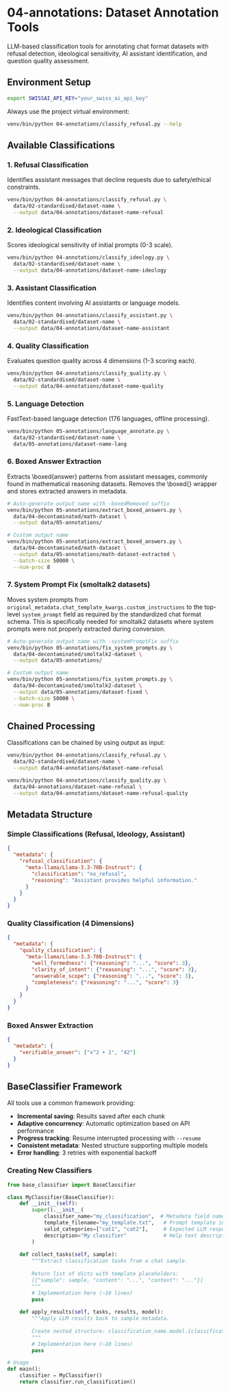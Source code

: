 # 04-annotations: Dataset Annotation Tools

LLM-based classification tools for annotating chat format datasets with refusal detection, ideological sensitivity, AI assistant identification, and question quality assessment.

## Environment Setup
```bash
export SWISSAI_API_KEY="your_swiss_ai_api_key"
```

Always use the project virtual environment:
```bash
venv/bin/python 04-annotations/classify_refusal.py --help
```

## Available Classifications

### 1. Refusal Classification
Identifies assistant messages that decline requests due to safety/ethical constraints.

```bash
venv/bin/python 04-annotations/classify_refusal.py \
  data/02-standardised/dataset-name \
  --output data/04-annotations/dataset-name-refusal
```

### 2. Ideological Classification  
Scores ideological sensitivity of initial prompts (0-3 scale).

```bash
venv/bin/python 04-annotations/classify_ideology.py \
  data/02-standardised/dataset-name \
  --output data/04-annotations/dataset-name-ideology
```

### 3. Assistant Classification
Identifies content involving AI assistants or language models.

```bash
venv/bin/python 04-annotations/classify_assistant.py \
  data/02-standardised/dataset-name \
  --output data/04-annotations/dataset-name-assistant
```

### 4. Quality Classification
Evaluates question quality across 4 dimensions (1-3 scoring each).

```bash
venv/bin/python 04-annotations/classify_quality.py \
  data/02-standardised/dataset-name \
  --output data/04-annotations/dataset-name-quality
```

### 5. Language Detection
FastText-based language detection (176 languages, offline processing).

```bash
venv/bin/python 05-annotations/language_annotate.py \
  data/02-standardised/dataset-name \
  data/05-annotations/dataset-name-lang
```

### 6. Boxed Answer Extraction
Extracts \\boxed{answer} patterns from assistant messages, commonly found in mathematical reasoning datasets. Removes the \\boxed{} wrapper and stores extracted answers in metadata.

```bash
# Auto-generate output name with -boxedRemoved suffix
venv/bin/python 05-annotations/extract_boxed_answers.py \
  data/04-decontaminated/math-dataset \
  --output data/05-annotations/

# Custom output name
venv/bin/python 05-annotations/extract_boxed_answers.py \
  data/04-decontaminated/math-dataset \
  --output data/05-annotations/math-dataset-extracted \
  --batch-size 50000 \
  --num-proc 8
```

### 7. System Prompt Fix (smoltalk2 datasets)
Moves system prompts from `original_metadata.chat_template_kwargs.custom_instructions` to the top-level `system_prompt` field as required by the standardized chat format schema. This is specifically needed for smoltalk2 datasets where system prompts were not properly extracted during conversion.

```bash
# Auto-generate output name with -systemPromptFix suffix
venv/bin/python 05-annotations/fix_system_prompts.py \
  data/04-decontaminated/smoltalk2-dataset \
  --output data/05-annotations/

# Custom output name
venv/bin/python 05-annotations/fix_system_prompts.py \
  data/04-decontaminated/smoltalk2-dataset \
  --output data/05-annotations/dataset-fixed \
  --batch-size 50000 \
  --num-proc 8
```

## Chained Processing
Classifications can be chained by using output as input:

```bash
venv/bin/python 04-annotations/classify_refusal.py \
  data/02-standardised/dataset-name \
  --output data/04-annotations/dataset-name-refusal

venv/bin/python 04-annotations/classify_quality.py \
  data/04-annotations/dataset-name-refusal \
  --output data/04-annotations/dataset-name-refusal-quality
```

## Metadata Structure

### Simple Classifications (Refusal, Ideology, Assistant)
```json
{
  "metadata": {
    "refusal_classification": {
      "meta-llama/Llama-3.3-70B-Instruct": {
        "classification": "no_refusal",
        "reasoning": "Assistant provides helpful information."
      }
    }
  }
}
```

### Quality Classification (4 Dimensions)
```json
{
  "metadata": {
    "quality_classification": {
      "meta-llama/Llama-3.3-70B-Instruct": {
        "well_formedness": {"reasoning": "...", "score": 3},
        "clarity_of_intent": {"reasoning": "...", "score": 3},
        "answerable_scope": {"reasoning": "...", "score": 3},
        "completeness": {"reasoning": "...", "score": 3}
      }
    }
  }
}
```

### Boxed Answer Extraction
```json
{
  "metadata": {
    "verifiable_answer": ["x^2 + 1", "42"]
  }
}
```

## BaseClassifier Framework

All tools use a common framework providing:
- **Incremental saving**: Results saved after each chunk
- **Adaptive concurrency**: Automatic optimization based on API performance  
- **Progress tracking**: Resume interrupted processing with `--resume`
- **Consistent metadata**: Nested structure supporting multiple models
- **Error handling**: 3 retries with exponential backoff

### Creating New Classifiers
```python
from base_classifier import BaseClassifier

class MyClassifier(BaseClassifier):
    def __init__(self):
        super().__init__(
            classifier_name="my_classification",  # Metadata field name
            template_filename="my_template.txt",   # Prompt template in prompts/
            valid_categories=["cat1", "cat2"],     # Expected LLM responses ([] for structured)
            description="My classifier"            # Help text description
        )
    
    def collect_tasks(self, sample):
        """Extract classification tasks from a chat sample.
        
        Return list of dicts with template placeholders:
        [{"sample": sample, "content": "...", "context": "..."}]
        """
        # Implementation here (~10 lines)
        pass
        
    def apply_results(self, tasks, results, model):
        """Apply LLM results back to sample metadata.
        
        Create nested structure: classification_name.model.{classification, reasoning}
        """
        # Implementation here (~10 lines)
        pass

# Usage
def main():
    classifier = MyClassifier()
    return classifier.run_classification()
```